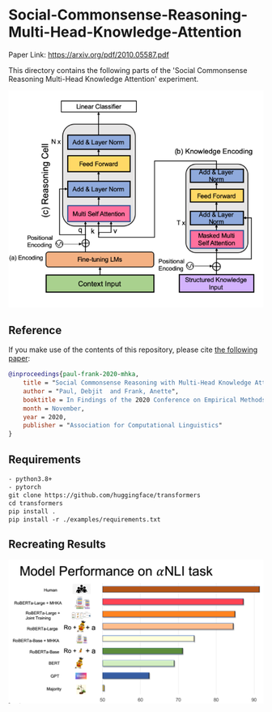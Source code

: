 # Social-Commonsense-Reasoning-Multi-Head-Knowledge-Attention
Paper Link: https://arxiv.org/pdf/2010.05587.pdf

This directory contains the following parts of the 'Social Commonsense Reasoning Multi-Head Knowledge Attention' experiment. 

<p align="center">
  <img src="model_emlp.png" alt="MHKA">
</p>

## Reference

If you make use of the contents of this repository, please cite [the following paper](https://www.aclweb.org/anthology/N19-1368):

```bib
@inproceedings{paul-frank-2020-mhka,
    title = "Social Commonsense Reasoning with Multi-Head Knowledge Attention",
    author = "Paul, Debjit  and Frank, Anette",
    booktitle = In Findings of the 2020 Conference on Empirical Methods in Natural Language Processing (EMNLP),
    month = November,
    year = 2020,
    publisher = "Association for Computational Linguistics"
}
```
## Requirements 
~~~~
- python3.8+
- pytorch
git clone https://github.com/huggingface/transformers
cd transformers
pip install .
pip install -r ./examples/requirements.txt

~~~~

## Recreating Results
<p align="center">
  <img src="results_mhka.png" alt="Results">
</p>
